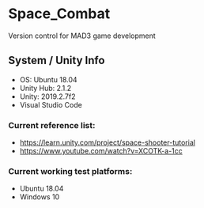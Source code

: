 # Space_Combat
Version control for MAD3 game development

## System / Unity Info
* OS: Ubuntu 18.04
* Unity Hub: 2.1.2
* Unity: 2019.2.7f2
* Visual Studio Code

### Current reference list:
* https://learn.unity.com/project/space-shooter-tutorial
* https://www.youtube.com/watch?v=XCOTK-a-1cc

### Current working test platforms:
* Ubuntu 18.04
* Windows 10
